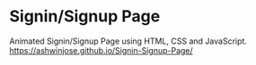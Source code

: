 # Signin/Signup Page
Animated Signin/Signup Page using HTML, CSS and JavaScript.
 https://ashwinjose.github.io/Signin-Signup-Page/

